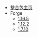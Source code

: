 * [整合包主页](modpack/)
* Forge
  * [1.16.5](modpack/forge/1.16.5.md)
  * [1.12.2](modpack/forge/1.12.2.md)
  * [1.7.10](modpack/forge/1.7.10.md)
